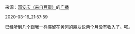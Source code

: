 来源：[邓安庆（来自豆瓣）](https://www.douban.com/people/renjiananhuo/)的[广播](https://www.douban.com/people/renjiananhuo/status/2870446737/)


2020-03-16_21:57:59


已经听到几个跟我一样滞留在黄冈的朋友说两个月没有收入了。唉。
